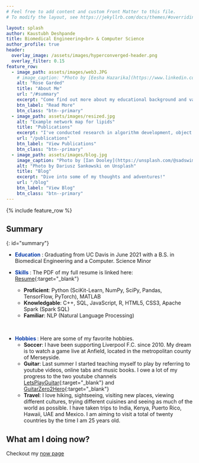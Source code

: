 ```yaml
---
# Feel free to add content and custom Front Matter to this file.
# To modify the layout, see https://jekyllrb.com/docs/themes/#overriding-theme-defaults

layout: splash
author: Kaustubh Deshpande
title: Biomedical Engineering<br> & Computer Science 
author_profile: true
header:
  overlay_image: /assets/images/hyperconverged-header.png
  overlay_filter: 0.15
feature_row:
  - image_path: assets/images/web3.JPG
    # image_caption: "Photo by [Eesha Hazarika](https://www.linkedin.com/in/vanshika-hazarika-82820b1a0/)"
    alt: "Rose Garded"
    title: "About Me"
    url: "/#summary"
    excerpt: "Come find out more about my educational background and various hobbies!"
    btn_label: "Read More"
    btn_class: "btn--primary"
  - image_path: assets/images/resized.jpg
    alt: "Example network map for lipids"
    title: "Publications"
    excerpt: "I've conducted research in algorithm development, object detection and lab automation."
    url: "/publications"
    btn_label: "View Publications"
    btn_class: "btn--primary"
  - image_path: assets/images/blog.jpg
    image_caption: "Photo by [Ian Dooley](https://unsplash.com/@sadswim?utm_source=unsplash&amp;utm_medium=referral&amp;utm_content=creditCopyText) on [Unsplash](https://unsplash.com/@dariuszsankowski?utm_source=unsplash&amp;utm_medium=referral&amp;utm_content=creditCopyText)"
    alt: "Photo by Dariusz Sankowski on Unsplash"
    title: "Blog"
    excerpt: "Dive into some of my thoughts and adventures!"
    url: "/blog"
    btn_label: "View Blog"
    btn_class: "btn--primary"
---
```


{% include feature_row %}

## Summary
{: id="summary"}
- **<span style="color:rgb(5, 58, 170)"> Education </span>**: Graduating from UC Davis in June 2021 with a B.S. in Biomedical Engineering and a Computer. Science Minor

- **<span style="color:rgb(5, 58, 170)"> Skills </span>**: The PDF of my full resume is linked here: [Resume](/assets/Kaustubh_Deshpande_Resume_220720.pdf){:target="_blank"}
  - **Proficient**: Python (SciKit-Learn, NumPy, SciPy, Pandas, TensorFlow, PyTorch), MATLAB  
  - **Knowledgable**: C++, SQL, JavaScript, R, HTML5, CSS3, Apache Spark (Spark SQL)
  - **Familiar**: NLP (Natural Language Processing)  
<br />

- **<span style="color:rgb(5, 58, 170)"> Hobbies </span>**: Here are some of my favorite hobbies.  
  - **Soccer**: I have been supporting Liverpool F.C. since 2010. My dream is to watch a game live at Anfield, located in the metropolitan county of Merseyside.  
  - **Guitar**: Last summer I started teaching myself to play by referring to youtube videos, online tabs and music books. I owe a lot of my progress to the two youtube channels [LetsPlayGuitar](https://www.youtube.com/user/guitardevofficial){:target="_blank"} and [GuitarZero2Hero](https://www.youtube.com/channel/UCasFZzbM8JJ6dqSVEgL9VVg){:target="_blank"}
  - **Travel**: I love hiking, sightseeing, visiting new places, viewing different cultures, trying different cuisines and seeing as much of the world as possible. I have taken trips to India, Kenya, Puerto Rico, Hawaii, UAE and Mexico. I am aiming to visit a total of twenty countries by the time I am 25 years old. 
 


## What am I doing now?
Checkout my [now page](/now)
